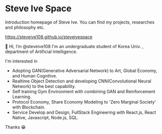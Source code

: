 # Steve Ive Space
Introduction homepage of Steve Ive. You can find my projects, researches and philosophy etc.

https://steveive108.github.io/steveivespace

👋 Hi, I’m @steveive108 I'm an undergraduate student of Korea Univ. , department of Artificial Intelligence.

I'm interested in

- Adopting GAN(Generative Adversarial Network) to Art, Global Economy, and Human Cognitive.
- Realtime Object Detection and developing CNN(Convolutional Neural Network) to the best capability.
- Self training Gym Environment with combining GAN and Reinforcement Learning.
- Protocol Economy, Share Economy Modeling to 'Zero Marginal Society' with Blockchain.
- Service Develop and Design, FullStack Engineering with React.js, React Native, Javascript, Node.js, SQL.

Thanks 😁
